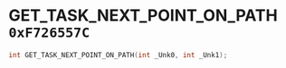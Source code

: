 # GET_TASK_NEXT_POINT_ON_PATH `0xF726557C`

```cpp
int GET_TASK_NEXT_POINT_ON_PATH(int _Unk0, int _Unk1);
```